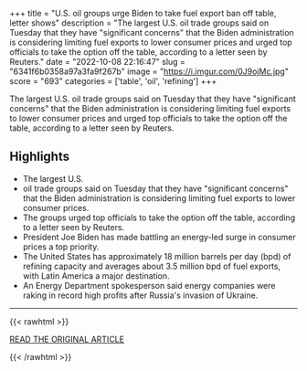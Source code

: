 +++
title = "U.S. oil groups urge Biden to take fuel export ban off table, letter shows"
description = "The largest U.S. oil trade groups said on Tuesday that they have \"significant concerns\" that the Biden administration is considering limiting fuel exports to lower consumer prices and urged top officials to take the option off the table, according to a letter seen by Reuters."
date = "2022-10-08 22:16:47"
slug = "6341f6b0358a97a3fa9f267b"
image = "https://i.imgur.com/0J9ojMc.jpg"
score = "693"
categories = ['table', 'oil', 'refining']
+++

The largest U.S. oil trade groups said on Tuesday that they have \"significant concerns\" that the Biden administration is considering limiting fuel exports to lower consumer prices and urged top officials to take the option off the table, according to a letter seen by Reuters.

## Highlights

- The largest U.S.
- oil trade groups said on Tuesday that they have "significant concerns" that the Biden administration is considering limiting fuel exports to lower consumer prices.
- The groups urged top officials to take the option off the table, according to a letter seen by Reuters.
- President Joe Biden has made battling an energy-led surge in consumer prices a top priority.
- The United States has approximately 18 million barrels per day (bpd) of refining capacity and averages about 3.5 million bpd of fuel exports, with Latin America a major destination.
- An Energy Department spokesperson said energy companies were raking in record high profits after Russia's invasion of Ukraine.

---

{{< rawhtml >}}
  <p class="article-category">
    <a target="_blank" href="https://www.reuters.com/business/energy/top-us-oil-group-urges-biden-take-fuel-export-ban-off-table-letter-2022-10-04/">READ THE ORIGINAL ARTICLE</a>
  </p>
{{< /rawhtml >}}
